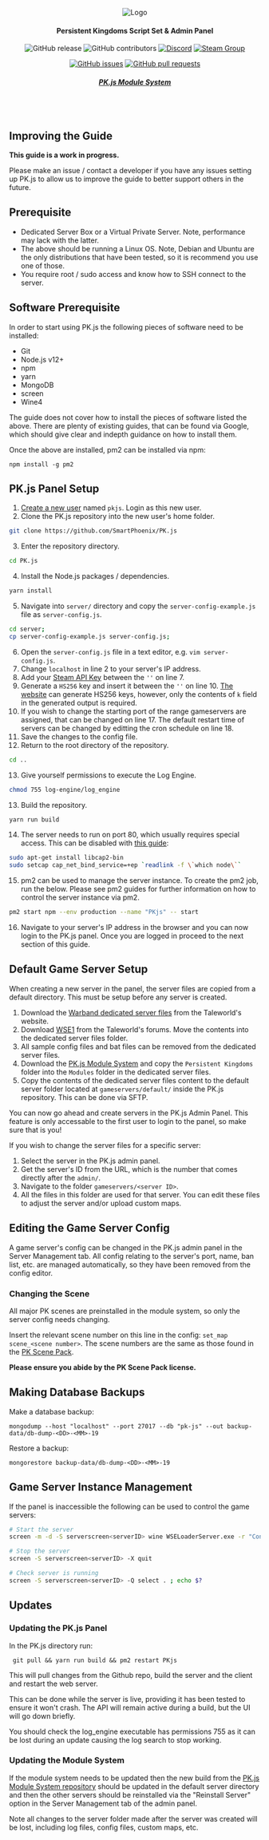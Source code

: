 <div align="center">

![Logo](client/src/assets/img/brand/pk-js.png)
#### Persistent Kingdoms Script Set & Admin Panel

![GitHub release](https://img.shields.io/github/release/SmartPhoenix/PK.js.svg?style=flat-square)
![GitHub contributors](https://img.shields.io/github/contributors/SmartPhoenix/PK.js.svg?style=flat-square)
[![Discord](https://img.shields.io/discord/450652484634148875.svg?style=flat-square&logo=discord)](https://discord.gg/jwM54DB)
[![Steam Group](https://img.shields.io/badge/Steam-Group-lightgrey.svg?style=flat-square)](https://steamcommunity.com/groups/persistent-kingdoms)

[![GitHub issues](https://img.shields.io/github/issues/SmartPhoenix/PK.js.svg?style=flat-square)](https://github.com/SmartPhoenix/PK.js/issues)
[![GitHub pull requests](https://img.shields.io/github/issues-pr-raw/SmartPhoenix/PK.js.svg?style=flat-square)](https://github.com/SmartPhoenix/PK.js/pulls)

##### [PK.js Module System](https://github.com/SmartPhoenix/PK.js-Module-System)
<br><br>
</div>

## Improving the Guide
**This guide is a work in progress.**

Please make an issue / contact a developer if you have any issues setting up PK.js to allow us to improve the guide to better support others in the future.

## Prerequisite
 * Dedicated Server Box or a Virtual Private Server. Note, performance may lack with the latter.
 * The above should be running a Linux OS. Note, Debian and Ubuntu are the only distributions that have been tested, so it is recommend you use one of those.
 * You require root / sudo access and know how to SSH connect to the server.
 
## Software Prerequisite
In order to start using PK.js the following pieces of software need to be installed:
 * Git
 * Node.js v12+
 * npm
 * yarn
 * MongoDB
 * screen
 * Wine4
 
The guide does not cover how to install the pieces of software listed the above. There are plenty of existing guides, that can be found via Google, which should give clear and indepth guidance on how to install them.

Once the above are installed, pm2 can be installed via npm:
```
npm install -g pm2
```

## PK.js Panel Setup
1. [Create a new user](https://www.digitalocean.com/community/tutorials/how-to-create-a-sudo-user-on-ubuntu-quickstart) named `pkjs`. Login as this new user.
2. Clone the PK.js repository into the new user's home folder.
```bash
git clone https://github.com/SmartPhoenix/PK.js
```
3. Enter the repository directory.
```bash
cd PK.js
```
4. Install the Node.js packages / dependencies.
```bash
yarn install
```
5. Navigate into `server/` directory and copy the `server-config-example.js` file as `server-config.js`.
```bash
cd server;
cp server-config-example.js server-config.js;
```
6. Open the `server-config.js` file in a text editor, e.g. `vim server-config.js`.
7. Change `localhost` in line 2 to your server's IP address.
8. Add your [Steam API Key](https://steamcommunity.com/dev/apikey) between the `''` on line 7.
9. Generate a `HS256` key and insert it between the `''` on line 10. [The website](https://8gwifi.org/jwkfunctions.jsp) can generate HS256 keys, however, only the contents of `k` field in the generated output is required.
10. If you wish to change the starting port of the range gameservers are assigned, that can be changed on line 17. The default restart time of servers can be changed by editting the cron schedule on line 18.
11. Save the changes to the config file.
12. Return to the root directory of the repository.
```bash
cd ..
```
13. Give yourself permissions to execute the Log Engine.
```bash
chmod 755 log-engine/log_engine
```
13. Build the repository.
```bash
yarn run build
```
14. The server needs to run on port 80, which usually requires special access. This can be disabled with [this guide](https://stackoverflow.com/questions/16573668/best-practices-when-running-node-js-with-port-80-ubuntu-linode/23281401#23281401):
```bash
sudo apt-get install libcap2-bin
sudo setcap cap_net_bind_service=+ep `readlink -f \`which node\``
```
15. pm2 can be used to manage the server instance. To create the pm2 job, run the below. Please see pm2 guides for further information on how to control the server instance via pm2.
```bash
pm2 start npm --env production --name "PKjs" -- start
```
16. Navigate to your server's IP address in the browser and you can now login to the PK.js panel. Once you are logged in proceed to the next section of this guide.

## Default Game Server Setup
When creating a new server in the panel, the server files are copied from a default directory. This must be setup before any server is created.

1. Download the [Warband dedicated server files](https://www.taleworlds.com/en/Games/Warband/Download) from the Taleworld's website.
2. Download [WSE1](https://forums.taleworlds.com/index.php?topic=324890.0) from the Taleworld's forums. Move the contents into the dedicated server files folder.
3. All sample config files and bat files can be removed from the dedicated server files.
4. Download the [PK.js Module System](https://github.com/SmartPhoenix/PK.js-Module-System) and copy the `Persistent Kingdoms` folder into the `Modules` folder in the dedicated server files.
5. Copy the contents of the dedicated server files content to the default server folder located at `gameservers/default/` inside the PK.js repository. This can be done via SFTP. 

You can now go ahead and create servers in the PK.js Admin Panel. This feature is only accessable to the first user to login to the panel, so make sure that is you!

If you wish to change the server files for a specific server:
1. Select the server in the PK.js admin panel.
2. Get the server's ID from the URL, which is the number that comes directly after the `admin/`.
3. Navigate to the folder `gameservers/<server ID>`.
4. All the files in this folder are used for that server. You can edit these files to adjust the server and/or upload custom maps.

## Editing the Game Server Config
A game server's config can be changed in the PK.js admin panel in the Server Management tab. All config relating to the server's port, name, ban list, etc. are managed automatically, so they have been removed from the config editor.

### Changing the Scene
All major PK scenes are preinstalled in the module system, so only the server config needs changing.

Insert the relevant scene number on this line in the config: `set_map scene_<scene number>`. The scene numbers are the same as those found in the [PK Scene Pack](https://github.com/SmartPhoenix/PK-Scene-Pack).

**Please ensure you abide by the PK Scene Pack license.**

## Making Database Backups
Make a database backup:
```
mongodump --host "localhost" --port 27017 --db "pk-js" --out backup-data/db-dump-<DD>-<MM>-19
```
Restore a backup:
```
mongorestore backup-data/db-dump-<DD>-<MM>-19
```

## Game Server Instance Management
If the panel is inaccessible the following can be used to control the game servers:
```bash
# Start the server
screen -m -d -S serverscreen<serverID> wine WSELoaderServer.exe -r "Configs/<config name>" -m "<module name>"

# Stop the server
screen -S serverscreen<serverID> -X quit

# Check server is running
screen -S serverscreen<serverID> -Q select . ; echo $?
```

## Updates
### Updating the PK.js Panel
In the PK.js directory run:
```
 git pull && yarn run build && pm2 restart PKjs
```
This will pull changes from the Github repo, build the server and the client and restart the web server.

This can be done while the server is live, providing it has been tested to ensure it won't crash. The API will remain active during a build, but the UI will go down briefly.

You should check the log_engine executable has permissions 755 as it can be lost during an update causing the log search to stop working.

### Updating the Module System
If the module system needs to be updated then the new build from the [PK.js Module System repository](https://github.com/SmartPhoenix/PK.js-Module-System)  should be updated in the default server directory and then the other servers should be reinstalled via the "Reinstall Server" option in the Server Management tab of the admin panel. 

Note all changes to the server folder made after the server was created will be lost, including log files, config files, custom maps, etc.
